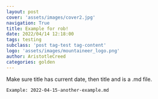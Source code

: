 ```yaml
---
layout: post
cover: 'assets/images/cover2.jpg'
navigation: True
title: Example for rob!
date: 2022/04/14 12:18:00
tags: testing
subclass: 'post tag-test tag-content'
logo: 'assets/images/mountaineer_logo.png'
author: AristotleCreed
categories: golden
---
```



Make sure title has current date, then title and is a .md file.

```
Example: 2022-04-15-another-example.md
```

